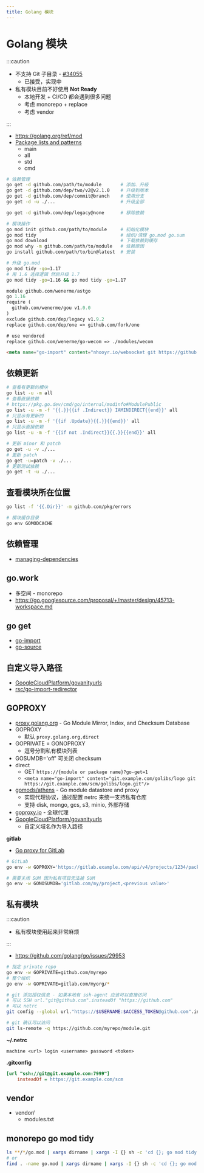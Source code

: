 ```yaml
---
title: Golang 模块
---
```


# Golang 模块

:::caution

- 不支持 Git 子目录 - [#34055](https://github.com/golang/go/issues/34055)
  - 已接受，实现中
- 私有模块目前不好使用 **Not Ready**
  - 本地开发 + CI/CD 都会遇到很多问题
  - 考虑 monorepo + replace
  - 考虑 vendor

:::

- https://golang.org/ref/mod
- [Package lists and patterns](https://pkg.go.dev/cmd/go#hdr-Package_lists_and_patterns)
  - main
  - all
  - std
  - cmd

```bash
# 依赖管理
go get -d github.com/path/to/module       # 添加、升级
go get -d github.com/dep/two/v2@v2.1.0    # 升级到版本
go get -d github.com/dep/commit@branch    # 使用分支
go get -d -u ./...                        # 升级全部

go get -d github.com/dep/legacy@none      # 移除依赖

# 模块操作
go mod init github.com/path/to/module     # 初始化模块
go mod tidy                               # 组织/清理 go.mod go.sum
go mod download                           # 下载依赖到缓存
go mod why -m github.com/path/to/module   # 依赖原因
go install github.com/path/to/bin@latest  # 安装

# 升级 go.mod
go mod tidy -go=1.17
# 用 1.6 选择逻辑 然后升级 1.7
go mod tidy -go=1.16 && go mod tidy -go=1.17
```

```go.mod
module github.com/wenerme/astgo
go 1.16
require (
  github.com/wenerme/gou v1.0.0
)
exclude github.com/dep/legacy v1.9.2
replace github.com/dep/one => github.com/fork/one

# use vendored
replace github.com/wenerme/go-wecom => ./modules/wecom
```

```html
<meta name="go-import" content="nhooyr.io/websocket git https://github.com/nhooyr/websocket mod" />
```

## 依赖更新

```bash
# 查看有更新的模块
go list -u -m all
# 查看直接依赖
# https://pkg.go.dev/cmd/go/internal/modinfo#ModulePublic
go list -u -m -f '{{.}}{{if .Indirect}} IAMINDIRECT{{end}}' all
# 只显示有更新的
go list -u -m -f '{{if .Update}}{{.}}{{end}}' all
# 只显示直接依赖
go list -u -m -f '{{if not .Indirect}}{{.}}{{end}}' all

# 更新 minor 和 patch
go get -u -v ./...
# 更新 patch
go get -u=patch -v ./...
# 更新测试依赖
go get -t -u ./...
```

## 查看模块所在位置

```bash
go list -f '{{.Dir}}' -m github.com/pkg/errors

# 模块缓存目录
go env GOMODCACHE
```

## 依赖管理

- [managing-dependencies](https://golang.org/doc/modules/managing-dependencies)

## go.work

- 多空间 - monorepo
- https://go.googlesource.com/proposal/+/master/design/45713-workspace.md

## go get

- [go-import](https://golang.org/cmd/go/#hdr-Remote_import_paths)
- [go-source](https://github.com/golang/gddo/wiki/Source-Code-Links)

## 自定义导入路径

- [GoogleCloudPlatform/govanityurls](https://github.com/GoogleCloudPlatform/govanityurls)
- [rsc/go-import-redirector](https://github.com/rsc/go-import-redirector)

## GOPROXY

- [proxy.golang.org](https://proxy.golang.org/) - Go Module Mirror, Index, and Checksum Database
- GOPROXY
  - 默认 `proxy.golang.org,direct`
- GOPRIVATE = GONOPROXY
  - 逗号分割私有模块列表
- GOSUMDB='off' 可关闭 checksum
- direct
  - GET `https://{module or package name}?go-get=1`
  - `<meta name="go-import" content="git.example.com/golibs/logo git https://git.example.com/scm/golibs/logo.git"/>`
- [gomods/athens](https://github.com/gomods/athens) - Go module datastore and proxy
  - 实现代理协议，通过配置 netrc 来统一支持私有仓库
  - 支持 disk, mongo, gcs, s3, minio, 外部存储
- [goproxy.io](https://goproxy.io) - 全球代理
- [GoogleCloudPlatform/govanityurls](https://github.com/GoogleCloudPlatform/govanityurls)
  - 自定义域名作为导入路径

**gitlab**

- [Go proxy for GitLab](https://docs.gitlab.com/ee/user/packages/go_proxy/)

```bash
# GitLab
go env -w GOPROXY='https://gitlab.example.com/api/v4/projects/1234/packages/go,https://proxy.golang.org,direct'

# 需要关闭 SUM 因为私有项目无法被 SUM
go env -w GONOSUMDB='gitlab.com/my/project,<previous value>'
```

## 私有模块

:::caution

- 私有模块使用起来非常麻烦

:::

- https://github.com/golang/go/issues/29953

```bash
# 指定 private repo
go env -w GOPRIVATE=github.com/myrepo
# 整个组织
go env -w GOPRIVATE=gitlab.com/myorg/*

# git 添加授权信息 - 如果本地有 ssh-agent 应该可以直接访问
# 可以 SSH url."git@github.com".insteadOf "https://github.com"
# 可以 netrc
git config --global url."https://$USERNAME:$ACCESS_TOKEN@github.com".insteadOf "https://github.com"

# git 确认可以访问
git ls-remote -q https://github.com/myrepo/module.git
```

**~/.netrc**

```
machine <url> login <username> password <token>
```

**.gitconfig**

```ini
[url "ssh://git@git.example.com:7999"]
	insteadOf = https://git.example.com/scm
```

## vendor

- vendor/
  - modules.txt

## monorepo go mod tidy

```bash
ls **/*/go.mod | xargs dirname | xargs -I {} sh -c 'cd {}; go mod tidy'
# or
find . -name go.mod | xargs dirname | xargs -I {} sh -c 'cd {}; go mod tidy'
```

